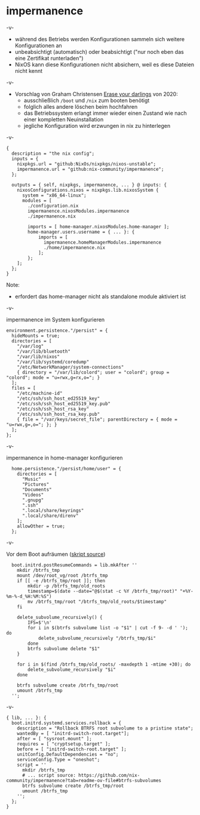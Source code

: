 # impermanence

-v-

* während des Betriebs werden Konfigurationen sammeln sich weitere Konfigurationen an
* unbeabsichtigt (automatisch) oder beabsichtigt ("nur noch eben das eine Zertifikat runterladen")
* NixOS kann diese Konfigurationen nicht absichern, weil es diese Dateien nicht kennt

-v-

* Vorschlag von Graham Christensen [Erase your darlings](https://grahamc.com/blog/erase-your-darlings/) von 2020:
  * ausschließlich `/boot` und `/nix` zum booten benötigt
  * folglich alles andere löschen beim hochfahren
  * das Betriebssystem erlangt immer wieder einen Zustand wie nach einer kompletten Neuinstallation
  * jegliche Konfiguration wird erzwungen in nix zu hinterlegen

-v-

``` [5|8|13-14|19-20]
{
  description = "the nix config";
  inputs = {
    nixpkgs.url = "github:NixOs/nixpkgs/nixos-unstable";
    impermanence.url = "github:nix-community/impermanence";
  };

  outputs = { self, nixpkgs, impermanence, ... } @ inputs: {    
    nixosConfigurations.nixos = nixpkgs.lib.nixosSystem {
      system = "x86_64-linux";
      modules = [
        ./configuration.nix
        impermanence.nixosModules.impermanence
        ./impermanence.nix

        imports = [ home-manager.nixosModules.home-manager ];
        home-manager.users.username = { ... }: {
            imports = [
              impermanence.homeManagerModules.impermanence
              ./home/impermanence.nix
            ];
        };
    ];
  };
}
```

Note:

* erfordert das home-manager nicht als standalone module aktiviert ist

-v-

impermanence im System konfigurieren
``` [1|3-10|11-18]
environment.persistence."/persist" = {
  hideMounts = true;
  directories = [
    "/var/log"
    "/var/lib/bluetooth"
    "/var/lib/nixos"
    "/var/lib/systemd/coredump"
    "/etc/NetworkManager/system-connections"
    { directory = "/var/lib/colord"; user = "colord"; group = "colord"; mode = "u=rwx,g=rx,o="; }
  ];
  files = [
    "/etc/machine-id"
    "/etc/ssh/ssh_host_ed25519_key"
    "/etc/ssh/ssh_host_ed25519_key.pub"
    "/etc/ssh/ssh_host_rsa_key"
    "/etc/ssh/ssh_host_rsa_key.pub"
    { file = "/var/keys/secret_file"; parentDirectory = { mode = "u=rwx,g=,o="; }; }
  ];
};
```

-v-

impermanence in home-manager konfigurieren
```
  home.persistence."/persist/home/user" = {
    directories = [
      "Music"
      "Pictures"
      "Documents"
      "Videos"
      ".gnupg"
      ".ssh"
      ".local/share/keyrings"
      ".local/share/direnv"
    ];
    allowOther = true;
  };
```
-v-

Vor dem Boot aufräumen ([skript source](https://github.com/nix-community/impermanence?tab=readme-ov-file#btrfs-subvolumes))

```
  boot.initrd.postResumeCommands = lib.mkAfter ''
    mkdir /btrfs_tmp
    mount /dev/root_vg/root /btrfs_tmp
    if [[ -e /btrfs_tmp/root ]]; then
        mkdir -p /btrfs_tmp/old_roots
        timestamp=$(date --date="@$(stat -c %Y /btrfs_tmp/root)" "+%Y-%m-%-d_%H:%M:%S")
        mv /btrfs_tmp/root "/btrfs_tmp/old_roots/$timestamp"
    fi

    delete_subvolume_recursively() {
        IFS=$'\n'
        for i in $(btrfs subvolume list -o "$1" | cut -f 9- -d ' '); do
            delete_subvolume_recursively "/btrfs_tmp/$i"
        done
        btrfs subvolume delete "$1"
    }

    for i in $(find /btrfs_tmp/old_roots/ -maxdepth 1 -mtime +30); do
        delete_subvolume_recursively "$i"
    done

    btrfs subvolume create /btrfs_tmp/root
    umount /btrfs_tmp
  '';
```

-v-

```
{ lib, ... }: {
  boot.initrd.systemd.services.rollback = {
    description = "Rollback BTRFS root subvolume to a pristine state";
    wantedBy = [ "initrd-switch-root.target"];
    after = [ "sysroot.mount" ];
    requires = [ "cryptsetup.target" ];
    before = [ "initrd-switch-root.target" ];
    unitConfig.DefaultDependencies = "no";
    serviceConfig.Type = "oneshot";
    script = ''
      mkdir /btrfs_tmp
      # ... script source: https://github.com/nix-community/impermanence?tab=readme-ov-file#btrfs-subvolumes
      btrfs subvolume create /btrfs_tmp/root
      umount /btrfs_tmp
    '';
  };
}
```